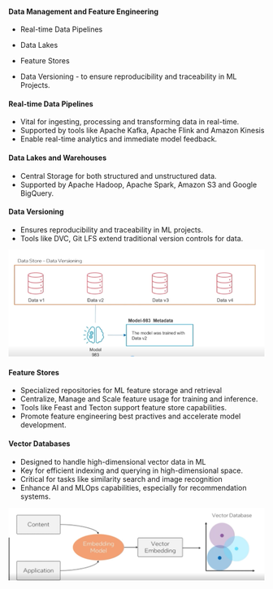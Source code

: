 #### Data Management and Feature Engineering 

- Real-time Data Pipelines 
- Data Lakes 
- Feature Stores 

- Data Versioning - to ensure reproducibility and traceability in ML Projects. 

#### Real-time Data Pipelines 

- Vital for ingesting, processing and transforming data in real-time. 
- Supported by tools like Apache Kafka, Apache Flink and Amazon Kinesis 
- Enable real-time analytics and immediate model feedback. 

#### Data Lakes and Warehouses 
- Central Storage for both structured and unstructured data. 
- Supported by Apache Hadoop, Apache Spark, Amazon S3 and Google BigQuery. 

#### Data Versioning 
- Ensures reproducibility and traceability in ML projects. 
- Tools like DVC, Git LFS extend traditional version controls for data. 

![alt text](dataversioning.png)


#### Feature Stores 
- Specialized repositories for ML feature storage and retrieval 
- Centralize, Manage and Scale feature usage for training and inference. 
- Tools like Feast and Tecton support feature store capabilities. 
- Promote feature engineering best practives and accelerate model development. 

#### Vector Databases
 
- Designed to handle high-dimensional vector data in ML 
- Key for efficient indexing and querying in high-dimensional space. 
- Critical for tasks like similarity search and image recognition  
- Enhance AI and MLOps capabilities, especially for recommendation systems. 

![alt text](vectordatabases.png)

